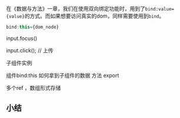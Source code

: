 
在《数据与方法》一章，我们在使用双向绑定功能时，用到了`bind:value={value}`的方式。而如果想要访问真实的dom，同样需要使用到`bind`。

```javascript
bind:this={dom_node}
```

  

input.focus()

  

input.click(); // 上传

  

子组件实例

  
组件bind:this
如何拿到子组件的数据 方法 export

多个ref ，数组形式存储

## 小结